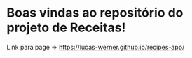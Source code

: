 # Boas vindas ao repositório do projeto de Receitas!

Link para page => https://lucas-werner.github.io/recipes-app/
